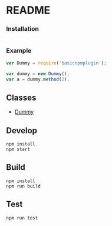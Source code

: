 # README #

### Installation ###
```shell
```

### Example ###

```javascript
var Dummy = require('basicnpmplugin');

var dummy = new Dummy();
var a = dummy.method(2);
```        

## Classes ##

* [Dummy](docs/dummy.md)

## Develop ##

```shell
npm install
npm start
```

## Build ##

```shell
npm install
npm run build
```

## Test ##

```shell
npm run test
```
